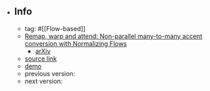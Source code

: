 - ## Info
	- tag: #[[Flow-based]]
	- [Remap, warp and attend: Non-parallel many-to-many accent conversion with Normalizing Flows](https://ieeexplore.ieee.org/abstract/document/10022506)
		- [arXiv](https://arxiv.org/abs/2211.05850)
	- [source link]()
	- [demo]()
	- previous version:
	- next version: